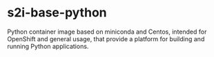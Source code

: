 # s2i-base-python
Python container image based on miniconda and Centos, intended for OpenShift and general usage, that provide a platform for building and running Python applications.
